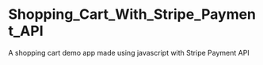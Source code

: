 # Shopping_Cart_With_Stripe_Payment_API
A shopping cart demo app made using javascript with Stripe Payment API 

